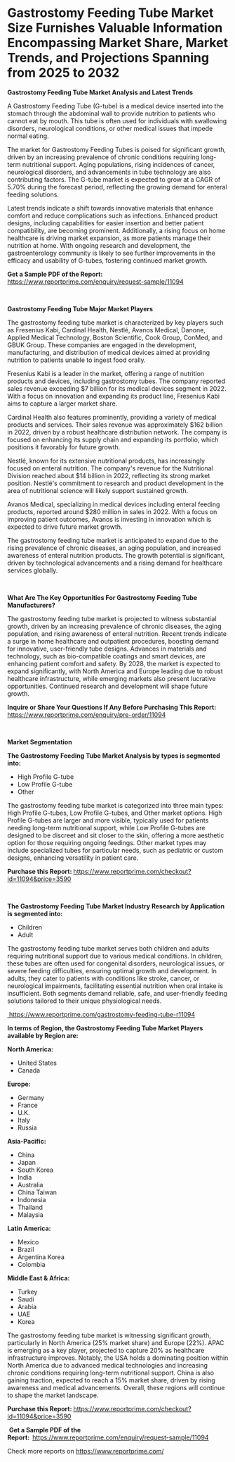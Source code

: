 <p><h1>Gastrostomy Feeding Tube Market Size Furnishes Valuable Information Encompassing Market Share, Market Trends, and Projections Spanning from 2025 to 2032</h1></p><p><strong>Gastrostomy Feeding Tube Market Analysis and Latest Trends</strong></p>
<p><p>A Gastrostomy Feeding Tube (G-tube) is a medical device inserted into the stomach through the abdominal wall to provide nutrition to patients who cannot eat by mouth. This tube is often used for individuals with swallowing disorders, neurological conditions, or other medical issues that impede normal eating. </p><p>The market for Gastrostomy Feeding Tubes is poised for significant growth, driven by an increasing prevalence of chronic conditions requiring long-term nutritional support. Aging populations, rising incidences of cancer, neurological disorders, and advancements in tube technology are also contributing factors. The G-tube market is expected to grow at a CAGR of 5.70% during the forecast period, reflecting the growing demand for enteral feeding solutions.</p><p>Latest trends indicate a shift towards innovative materials that enhance comfort and reduce complications such as infections. Enhanced product designs, including capabilities for easier insertion and better patient compatibility, are becoming prominent. Additionally, a rising focus on home healthcare is driving market expansion, as more patients manage their nutrition at home. With ongoing research and development, the gastroenterology community is likely to see further improvements in the efficacy and usability of G-tubes, fostering continued market growth.</p></p>
<p><strong>Get a Sample PDF of the Report:&nbsp;</strong> <a href="https://www.reportprime.com/enquiry/request-sample/11094?utm_campaign=2538&utm_medium=2&utm_source=Github&utm_content=ia&utm_term=20032025&utm_id=gastrostomy-feeding-tube">https://www.reportprime.com/enquiry/request-sample/11094</a></p>
<p>&nbsp;</p>
<p><strong>Gastrostomy Feeding Tube Major Market Players</strong></p>
<p><p>The gastrostomy feeding tube market is characterized by key players such as Fresenius Kabi, Cardinal Health, Nestlé, Avanos Medical, Danone, Applied Medical Technology, Boston Scientific, Cook Group, ConMed, and GBUK Group. These companies are engaged in the development, manufacturing, and distribution of medical devices aimed at providing nutrition to patients unable to ingest food orally.</p><p>Fresenius Kabi is a leader in the market, offering a range of nutrition products and devices, including gastrostomy tubes. The company reported sales revenue exceeding $7 billion for its medical devices segment in 2022. With a focus on innovation and expanding its product line, Fresenius Kabi aims to capture a larger market share.</p><p>Cardinal Health also features prominently, providing a variety of medical products and services. Their sales revenue was approximately $162 billion in 2022, driven by a robust healthcare distribution network. The company is focused on enhancing its supply chain and expanding its portfolio, which positions it favorably for future growth.</p><p>Nestlé, known for its extensive nutritional products, has increasingly focused on enteral nutrition. The company's revenue for the Nutritional Division reached about $14 billion in 2022, reflecting its strong market position. Nestlé's commitment to research and product development in the area of nutritional science will likely support sustained growth.</p><p>Avanos Medical, specializing in medical devices including enteral feeding products, reported around $280 million in sales in 2022. With a focus on improving patient outcomes, Avanos is investing in innovation which is expected to drive future market growth.</p><p>The gastrostomy feeding tube market is anticipated to expand due to the rising prevalence of chronic diseases, an aging population, and increased awareness of enteral nutrition products. The growth potential is significant, driven by technological advancements and a rising demand for healthcare services globally.</p></p>
<p>&nbsp;</p>
<p><strong>What Are The Key Opportunities For Gastrostomy Feeding Tube Manufacturers?</strong></p>
<p><p>The gastrostomy feeding tube market is projected to witness substantial growth, driven by an increasing prevalence of chronic diseases, the aging population, and rising awareness of enteral nutrition. Recent trends indicate a surge in home healthcare and outpatient procedures, boosting demand for innovative, user-friendly tube designs. Advances in materials and technology, such as bio-compatible coatings and smart devices, are enhancing patient comfort and safety. By 2028, the market is expected to expand significantly, with North America and Europe leading due to robust healthcare infrastructure, while emerging markets also present lucrative opportunities. Continued research and development will shape future growth.</p></p>
<p><strong>Inquire or Share Your Questions If Any Before Purchasing This Report:</strong> <a href="https://www.reportprime.com/enquiry/pre-order/11094?utm_campaign=2538&utm_medium=2&utm_source=Github&utm_content=ia&utm_term=20032025&utm_id=gastrostomy-feeding-tube">https://www.reportprime.com/enquiry/pre-order/11094</a></p>
<p>&nbsp;</p>
<p><strong>Market Segmentation</strong></p>
<p><strong>The Gastrostomy Feeding Tube Market Analysis by types is segmented into:</strong></p>
<p><ul><li>High Profile G-tube</li><li>Low Profile G-tube</li><li>Other</li></ul></p>
<p><p>The gastrostomy feeding tube market is categorized into three main types: High Profile G-tubes, Low Profile G-tubes, and Other market options. High Profile G-tubes are larger and more visible, typically used for patients needing long-term nutritional support, while Low Profile G-tubes are designed to be discreet and sit closer to the skin, offering a more aesthetic option for those requiring ongoing feedings. Other market types may include specialized tubes for particular needs, such as pediatric or custom designs, enhancing versatility in patient care.</p></p>
<p><strong>Purchase this Report:&nbsp;</strong><a href="https://www.reportprime.com/checkout?id=11094&price=3590&utm_campaign=2538&utm_medium=2&utm_source=Github&utm_content=ia&utm_term=20032025&utm_id=gastrostomy-feeding-tube">https://www.reportprime.com/checkout?id=11094&price=3590</a></p>
<p>&nbsp;</p>
<p><strong>The Gastrostomy Feeding Tube Market Industry Research by Application is segmented into:</strong></p>
<p><ul><li>Children</li><li>Adult</li></ul></p>
<p><p>The gastrostomy feeding tube market serves both children and adults requiring nutritional support due to various medical conditions. In children, these tubes are often used for congenital disorders, neurological issues, or severe feeding difficulties, ensuring optimal growth and development. In adults, they cater to patients with conditions like stroke, cancer, or neurological impairments, facilitating essential nutrition when oral intake is insufficient. Both segments demand reliable, safe, and user-friendly feeding solutions tailored to their unique physiological needs.</p></p>
<p><a href="https://www.reportprime.com/gastrostomy-feeding-tube-r11094?utm_campaign=2538&utm_medium=2&utm_source=Github&utm_content=ia&utm_term=20032025&utm_id=gastrostomy-feeding-tube">&nbsp;https://www.reportprime.com/gastrostomy-feeding-tube-r11094</a></p>
<p><strong>In terms of Region, the Gastrostomy Feeding Tube Market Players available by Region are:</strong></p>
<p>
    <p> <strong> North America: </strong>
        <ul>
            <li>United States</li>
            <li>Canada</li>
        </ul>
        </p> 
    <p> <strong> Europe: </strong>
        <ul>
            <li>Germany</li>
            <li>France</li>
            <li>U.K.</li>
            <li>Italy</li>
            <li>Russia</li>
        </ul>
        </p> 
    <p> <strong> Asia-Pacific: </strong>
        <ul>
            <li>China</li>
            <li>Japan</li>
            <li>South Korea</li>
            <li>India</li>
            <li>Australia</li>
            <li>China Taiwan</li>
            <li>Indonesia</li>
            <li>Thailand</li>
            <li>Malaysia</li>
        </ul>
        </p> 
    <p> <strong> Latin America: </strong>
        <ul>
            <li>Mexico</li>
            <li>Brazil</li>
            <li>Argentina Korea</li>
            <li>Colombia</li>
        </ul>
        </p> 
    <p> <strong> Middle East & Africa: </strong>
        <ul>
            <li>Turkey</li>
            <li>Saudi</li>
            <li>Arabia</li>
            <li>UAE</li>
            <li>Korea</li>
        </ul>
    </p>
    </p>
<p><p>The gastrostomy feeding tube market is witnessing significant growth, particularly in North America (25% market share) and Europe (22%). APAC is emerging as a key player, projected to capture 20% as healthcare infrastructure improves. Notably, the USA holds a dominating position within North America due to advanced medical technologies and increasing chronic conditions requiring long-term nutritional support. China is also gaining traction, expected to reach a 15% market share, driven by rising awareness and medical advancements. Overall, these regions will continue to shape the market landscape.</p></p>
<p><strong>Purchase this Report: </strong><a href="https://www.reportprime.com/checkout?id=11094&price=3590&utm_campaign=2538&utm_medium=2&utm_source=Github&utm_content=ia&utm_term=20032025&utm_id=gastrostomy-feeding-tube">https://www.reportprime.com/checkout?id=11094&price=3590</a></p>
<p>&nbsp;<strong>Get a Sample PDF of the Report:&nbsp;&nbsp;</strong><a href="https://www.reportprime.com/enquiry/request-sample/11094?utm_campaign=2538&utm_medium=2&utm_source=Github&utm_content=ia&utm_term=20032025&utm_id=gastrostomy-feeding-tube">https://www.reportprime.com/enquiry/request-sample/11094</a></p>
<p><strong></strong></p>
<p>Check more reports on <a href="https://www.reportprime.com/?utm_campaign=2538&utm_medium=2&utm_source=Github&utm_content=ia&utm_term=20032025&utm_id=gastrostomy-feeding-tube">https://www.reportprime.com/</a></p>